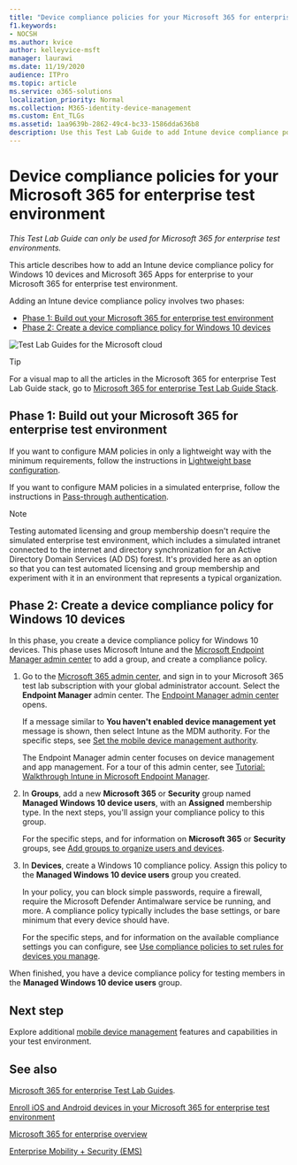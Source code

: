 ```yaml
---
title: "Device compliance policies for your Microsoft 365 for enterprise test environment"
f1.keywords:
- NOCSH
ms.author: kvice
author: kelleyvice-msft
manager: laurawi
ms.date: 11/19/2020
audience: ITPro
ms.topic: article
ms.service: o365-solutions
localization_priority: Normal
ms.collection: M365-identity-device-management
ms.custom: Ent_TLGs
ms.assetid: 1aa9639b-2862-49c4-bc33-1586dda636b8
description: Use this Test Lab Guide to add Intune device compliance policies to your Microsoft 365 for enterprise test environment.
---
```


# Device compliance policies for your Microsoft 365 for enterprise test environment

*This Test Lab Guide can only be used for Microsoft 365 for enterprise test environments.*

This article describes how to add an Intune device compliance policy for Windows 10 devices and Microsoft 365 Apps for enterprise to your Microsoft 365 for enterprise test environment.

Adding an Intune device compliance policy involves two phases:
- [Phase 1: Build out your Microsoft 365 for enterprise test environment](#phase-1-build-out-your-microsoft-365-for-enterprise-test-environment)
- [Phase 2: Create a device compliance policy for Windows 10 devices](#phase-2-create-a-device-compliance-policy-for-windows-10-devices)

![Test Lab Guides for the Microsoft cloud](../media/m365-enterprise-test-lab-guides/cloud-tlg-icon.png)

> [!TIP]
> For a visual map to all the articles in the Microsoft 365 for enterprise Test Lab Guide stack, go to [Microsoft 365 for enterprise Test Lab Guide Stack](../downloads/Microsoft365EnterpriseTLGStack.pdf).

## Phase 1: Build out your Microsoft 365 for enterprise test environment

If you want to configure MAM policies in only a lightweight way with the minimum requirements, follow the instructions in [Lightweight base configuration](lightweight-base-configuration-microsoft-365-enterprise.md).
  
If you want to configure MAM policies in a simulated enterprise, follow the instructions in [Pass-through authentication](pass-through-auth-m365-ent-test-environment.md).
  
> [!NOTE]
> Testing automated licensing and group membership doesn't require the simulated enterprise test environment, which includes a simulated intranet connected to the internet and directory synchronization for an Active Directory Domain Services (AD DS) forest. It's provided here as an option so that you can test automated licensing and group membership and experiment with it in an environment that represents a typical organization.
>  

## Phase 2: Create a device compliance policy for Windows 10 devices

In this phase, you create a device compliance policy for Windows 10 devices. This phase uses Microsoft Intune and the [Microsoft Endpoint Manager admin center](https://go.microsoft.com/fwlink/?linkid=2109431) to add a group, and create a compliance policy.

1. Go to the [Microsoft 365 admin center](https://admin.microsoft.com), and sign in to your Microsoft 365 test lab subscription with your global administrator account. Select the **Endpoint Manager** admin center. The [Endpoint Manager admin center](https://go.microsoft.com/fwlink/?linkid=2109431) opens.

    If a message similar to **You haven't enabled device management yet** message is shown, then select Intune as the MDM authority. For the specific steps, see [Set the mobile device management authority](/mem/intune/fundamentals/mdm-authority-set).

    The Endpoint Manager admin center focuses on device management and app management. For a tour of this admin center, see [Tutorial: Walkthrough Intune in Microsoft Endpoint Manager](/mem/intune/fundamentals/tutorial-walkthrough-endpoint-manager).

2. In **Groups**, add a new **Microsoft 365** or **Security** group named **Managed Windows 10 device users**, with an **Assigned** membership type. In the next steps, you'll assign your compliance policy to this group. 

    For the specific steps, and for information on **Microsoft 365** or **Security** groups, see [Add groups to organize users and devices](/mem/intune/fundamentals/groups-add).

3. In **Devices**, create a Windows 10 compliance policy. Assign this policy to the **Managed Windows 10 device users** group you created.

    In your policy, you can block simple passwords, require a firewall, require the Microsoft Defender Antimalware service be running, and more. A compliance policy typically includes the base settings, or bare minimum that every device should have.

    For the specific steps, and for information on the available compliance settings you can configure, see [Use compliance policies to set rules for devices you manage](/mem/intune/protect/device-compliance-get-started).

When finished, you have a device compliance policy for testing members in the **Managed Windows 10 device users** group.
  
## Next step

Explore additional [mobile device management](m365-enterprise-test-lab-guides.md#mobile-device-management) features and capabilities in your test environment.

## See also

[Microsoft 365 for enterprise Test Lab Guides](m365-enterprise-test-lab-guides.md).
  
[Enroll iOS and Android devices in your Microsoft 365 for enterprise test environment](enroll-ios-and-android-devices-in-your-microsoft-enterprise-365-dev-test-environ.md)
  
[Microsoft 365 for enterprise overview](microsoft-365-overview.md)

[Enterprise Mobility + Security (EMS)](https://www.microsoft.com/cloud-platform/enterprise-mobility-security)
